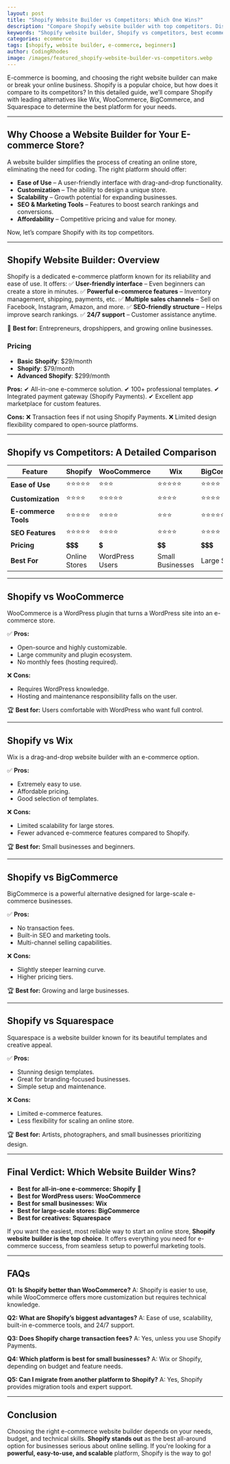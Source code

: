 ```yaml
---
layout: post
title: "Shopify Website Builder vs Competitors: Which One Wins?"
description: "Compare Shopify website builder with top competitors. Discover strengths, weaknesses, and the best choice for your online store."
keywords: "Shopify website builder, Shopify vs competitors, best ecommerce platform"
categories: ecommerce
tags: [shopify, website builder, e-commerce, beginners]
author: CodingRhodes
image: /images/featured_shopify-website-builder-vs-competitors.webp
---
```


E-commerce is booming, and choosing the right website builder can make or break your online business. Shopify is a popular choice, but how does it compare to its competitors? In this detailed guide, we’ll compare Shopify with leading alternatives like Wix, WooCommerce, BigCommerce, and Squarespace to determine the best platform for your needs.

---

## Why Choose a Website Builder for Your E-commerce Store?

A website builder simplifies the process of creating an online store, eliminating the need for coding. The right platform should offer:
- **Ease of Use** – A user-friendly interface with drag-and-drop functionality.
- **Customization** – The ability to design a unique store.
- **Scalability** – Growth potential for expanding businesses.
- **SEO & Marketing Tools** – Features to boost search rankings and conversions.
- **Affordability** – Competitive pricing and value for money.

Now, let’s compare Shopify with its top competitors.

---

## Shopify Website Builder: Overview

<ins class="adsbygoogle"
     style="display:block"
     data-ad-client="ca-pub-2784742237479601"
     data-ad-slot="3760872290"
     data-ad-format="auto"
     data-full-width-responsive="true"></ins>
<script>
     (adsbygoogle = window.adsbygoogle || []).push({});
</script>

Shopify is a dedicated e-commerce platform known for its reliability and ease of use. It offers:
✅ **User-friendly interface** – Even beginners can create a store in minutes.
✅ **Powerful e-commerce features** – Inventory management, shipping, payments, etc.
✅ **Multiple sales channels** – Sell on Facebook, Instagram, Amazon, and more.
✅ **SEO-friendly structure** – Helps improve search rankings.
✅ **24/7 support** – Customer assistance anytime.

🚀 **Best for:** Entrepreneurs, dropshippers, and growing online businesses.

### Pricing
- **Basic Shopify**: $29/month
- **Shopify**: $79/month
- **Advanced Shopify**: $299/month

**Pros:**
✔ All-in-one e-commerce solution.
✔ 100+ professional templates.
✔ Integrated payment gateway (Shopify Payments).
✔ Excellent app marketplace for custom features.

**Cons:**
❌ Transaction fees if not using Shopify Payments.
❌ Limited design flexibility compared to open-source platforms.

---

## Shopify vs Competitors: A Detailed Comparison

| Feature          | Shopify        | WooCommerce | Wix         | BigCommerce | Squarespace  |
|-----------------|---------------|-------------|-------------|-------------|-------------|
| **Ease of Use**  | ⭐⭐⭐⭐⭐        | ⭐⭐⭐        | ⭐⭐⭐⭐⭐       | ⭐⭐⭐⭐        | ⭐⭐⭐⭐        |
| **Customization** | ⭐⭐⭐⭐        | ⭐⭐⭐⭐⭐     | ⭐⭐⭐⭐       | ⭐⭐⭐⭐        | ⭐⭐⭐⭐        |
| **E-commerce Tools** | ⭐⭐⭐⭐⭐ | ⭐⭐⭐⭐      | ⭐⭐⭐        | ⭐⭐⭐⭐⭐      | ⭐⭐⭐        |
| **SEO Features**  | ⭐⭐⭐⭐⭐        | ⭐⭐⭐⭐      | ⭐⭐⭐⭐       | ⭐⭐⭐⭐        | ⭐⭐⭐        |
| **Pricing**       | 💲💲💲        | 💲         | 💲💲        | 💲💲💲       | 💲💲        |
| **Best For**     | Online Stores | WordPress Users | Small Businesses | Large Stores | Creatives |

---

## Shopify vs WooCommerce

WooCommerce is a WordPress plugin that turns a WordPress site into an e-commerce store.

✅ **Pros:**
- Open-source and highly customizable.
- Large community and plugin ecosystem.
- No monthly fees (hosting required).

❌ **Cons:**
- Requires WordPress knowledge.
- Hosting and maintenance responsibility falls on the user.

🏆 **Best for:** Users comfortable with WordPress who want full control.

---

## Shopify vs Wix

Wix is a drag-and-drop website builder with an e-commerce option.

✅ **Pros:**
- Extremely easy to use.
- Affordable pricing.
- Good selection of templates.

❌ **Cons:**
- Limited scalability for large stores.
- Fewer advanced e-commerce features compared to Shopify.

🏆 **Best for:** Small businesses and beginners.

---

<ins class="adsbygoogle"
     style="display:block"
     data-ad-client="ca-pub-2784742237479601"
     data-ad-slot="3760872290"
     data-ad-format="auto"
     data-full-width-responsive="true"></ins>
<script>
     (adsbygoogle = window.adsbygoogle || []).push({});
</script>

## Shopify vs BigCommerce

BigCommerce is a powerful alternative designed for large-scale e-commerce businesses.

✅ **Pros:**
- No transaction fees.
- Built-in SEO and marketing tools.
- Multi-channel selling capabilities.

❌ **Cons:**
- Slightly steeper learning curve.
- Higher pricing tiers.

🏆 **Best for:** Growing and large businesses.

---

## Shopify vs Squarespace

Squarespace is a website builder known for its beautiful templates and creative appeal.

✅ **Pros:**
- Stunning design templates.
- Great for branding-focused businesses.
- Simple setup and maintenance.

❌ **Cons:**
- Limited e-commerce features.
- Less flexibility for scaling an online store.

🏆 **Best for:** Artists, photographers, and small businesses prioritizing design.

---

## Final Verdict: Which Website Builder Wins?

- **Best for all-in-one e-commerce:** **Shopify** 🎯
- **Best for WordPress users:** **WooCommerce**
- **Best for small businesses:** **Wix**
- **Best for large-scale stores:** **BigCommerce**
- **Best for creatives:** **Squarespace**

If you want the easiest, most reliable way to start an online store, **Shopify website builder is the top choice**. It offers everything you need for e-commerce success, from seamless setup to powerful marketing tools.

---

## FAQs

<ins class="adsbygoogle"
     style="display:block"
     data-ad-client="ca-pub-2784742237479601"
     data-ad-slot="3760872290"
     data-ad-format="auto"
     data-full-width-responsive="true"></ins>
<script>
     (adsbygoogle = window.adsbygoogle || []).push({});
</script>

**Q1: Is Shopify better than WooCommerce?**
A: Shopify is easier to use, while WooCommerce offers more customization but requires technical knowledge.

**Q2: What are Shopify’s biggest advantages?**
A: Ease of use, scalability, built-in e-commerce tools, and 24/7 support.

**Q3: Does Shopify charge transaction fees?**
A: Yes, unless you use Shopify Payments.

**Q4: Which platform is best for small businesses?**
A: Wix or Shopify, depending on budget and feature needs.

**Q5: Can I migrate from another platform to Shopify?**
A: Yes, Shopify provides migration tools and expert support.

---

## Conclusion

Choosing the right e-commerce website builder depends on your needs, budget, and technical skills. **Shopify stands out** as the best all-around option for businesses serious about online selling. If you're looking for a **powerful, easy-to-use, and scalable** platform, Shopify is the way to go!
